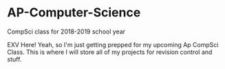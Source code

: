 # AP-Computer-Science
CompSci class for 2018-2019 school year


EXV Here! Yeah, so I'm just getting prepped for my upcoming Ap CompSci Class. This is where I will store all of my projects for revision control and stuff.
